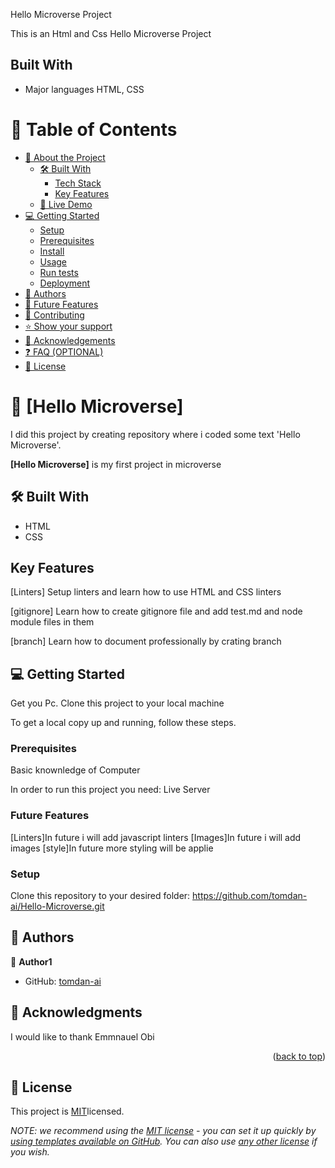 <a name="readme-top"></a>
Hello Microverse Project

This is an Html and Css Hello Microverse Project

## Built With
- Major languages HTML, CSS


# 📗 Table of Contents

- [📖 About the Project](#about-project)
  - [🛠️ Built With](#built-with)
    - [Tech Stack](#tech-stack)
    - [Key Features](#key-features)
  - [🚀 Live Demo](#live-demo)
- [💻 Getting Started](#getting-started)
  - [Setup](#setup)
  - [Prerequisites](#prerequisites)
  - [Install](#install)
  - [Usage](#usage)
  - [Run tests](#run-tests)
  - [Deployment](#triangular_flag_on_post-deployment)
- [👥 Authors](#authors)
- [🔭 Future Features](#future-features)
- [🤝 Contributing](#contributing)
- [⭐ Show your support](#support)
- [🙏 Acknowledgements](#acknowledgements)
- [❓ FAQ (OPTIONAL)](#faq)
- [📝 License](#license)

# 📖 [Hello Microverse] <a name="about-project"></a>

I did this project by creating repository where i coded some text 'Hello Microverse'.

**[Hello Microverse]** is my first project in microverse

## 🛠️ Built With <a name="built-with"></a>
- HTML 
- CSS
## Key Features

[Linters] Setup linters and learn how to use HTML and CSS linters

[gitignore] Learn how to create gitignore file and add test.md and node module files in them

[branch] Learn how to document professionally by crating branch

## 💻 Getting Started <a name="getting-started"></a>

Get you Pc.
Clone this project to your local machine

To get a local copy up and running, follow these steps.

### Prerequisites
Basic knownledge of Computer

In order to run this project you need:
Live Server

### Future Features

 [Linters]In future i will add javascript linters
 [Images]In future i will add images
 [style]In future more styling will be applie 

### Setup

Clone this repository to your desired folder: 
https://github.com/tomdan-ai/Hello-Microverse.git


## 👥 Authors <a name="authors"></a>

👤 **Author1**

- GitHub: [tomdan-ai](https://github.com/tomdan-ai)


## 🙏 Acknowledgments <a name="acknowledgements"></a>

I would like to thank Emmnauel Obi


<p align="right">(<a href="#readme-top">back to top</a>)</p>


<!-- LICENSE -->

## 📝 License <a name="license"></a>

This project is [MIT](./MIT.md)licensed.

_NOTE: we recommend using the [MIT license](https://choosealicense.com/licenses/mit/) - you can set it up quickly by [using templates available on GitHub](https://docs.github.com/en/communities/setting-up-your-project-for-healthy-contributions/adding-a-license-to-a-repository). You can also use [any other license](https://choosealicense.com/licenses/) if you wish._